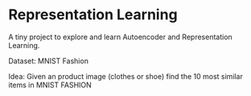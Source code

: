 # Representation Learning

A tiny project to explore and learn Autoencoder and Representation Learning.

Dataset: MNIST Fashion

Idea: Given an product image (clothes or shoe) find the 10 most similar items in MNIST FASHION